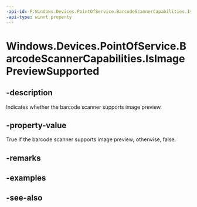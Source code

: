 ```yaml
---
-api-id: P:Windows.Devices.PointOfService.BarcodeScannerCapabilities.IsImagePreviewSupported
-api-type: winrt property
---
```


<!-- Property syntax
public bool IsImagePreviewSupported { get; }
-->

# Windows.Devices.PointOfService.BarcodeScannerCapabilities.IsImagePreviewSupported

## -description
Indicates whether the barcode scanner supports image preview.

## -property-value
True if the barcode scanner supports image preview; otherwise, false.

## -remarks

## -examples

## -see-also
